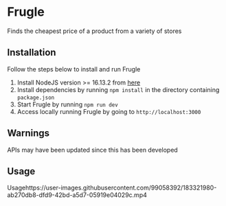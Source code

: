 # Frugle

Finds the cheapest price of a product from a variety of stores


## Installation
Follow the steps below to install and run Frugle

1. Install NodeJS version >= 16.13.2 from [here](https://nodejs.org/en/)
2. Install dependencies by running `npm install` in the directory containing `package.json`
3. Start Frugle by running `npm run dev`
4. Access locally running Frugle by going to `http://localhost:3000`

## Warnings
APIs may have been updated since this has been developed

## Usage
Usagehttps://user-images.githubusercontent.com/99058392/183321980-ab270db8-dfd9-42bd-a5d7-05919e04029c.mp4

